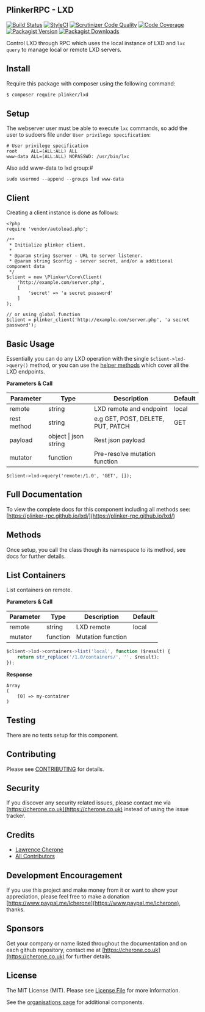 ## PlinkerRPC - LXD

[![Build Status](https://travis-ci.org/plinker/lxd.svg?branch=master)](https://travis-ci.org/plinker/lxd)
[![StyleCI](https://styleci.io/repos/REPO_ID_CHANGE_THIS/shield?branch=master)](https://styleci.io/repos/REPO_ID_CHANGE_THIS)
[![Scrutinizer Code Quality](https://scrutinizer-ci.com/g/plinker/lxd/badges/quality-score.png?b=master)](https://scrutinizer-ci.com/g/plinker/lxd/?branch=master)
[![Code Coverage](https://scrutinizer-ci.com/g/plinker/lxd/badges/coverage.png?b=master)](https://scrutinizer-ci.com/g/plinker/lxd/code-structure/master/code-coverage)
[![Packagist Version](https://img.shields.io/packagist/v/plinker/lxd.svg?style=flat-square)](https://github.com/plinker/lxd/releases)
[![Packagist Downloads](https://img.shields.io/packagist/dt/plinker/lxd.svg?style=flat-square)](https://packagist.org/packages/plinker/lxd)

Control LXD through RPC which uses the local instance of LXD and `lxc query` to manage local or remote LXD servers.

## Install

Require this package with composer using the following command:

``` bash
$ composer require plinker/lxd
```

## Setup

The webserver user must be able to execute `lxc` commands, so add the user to sudoers file under `User privilege specification`:

```
# User privilege specification
root     ALL=(ALL:ALL) ALL
www-data ALL=(ALL:ALL) NOPASSWD: /usr/bin/lxc
```

Also add www-data to lxd group:#

```
sudo usermod --append --groups lxd www-data
```

## Client

Creating a client instance is done as follows:


    <?php
    require 'vendor/autoload.php';

    /**
     * Initialize plinker client.
     *
     * @param string $server - URL to server listener.
     * @param string $config - server secret, and/or a additional component data
     */
    $client = new \Plinker\Core\Client(
        'http://example.com/server.php',
        [
            'secret' => 'a secret password'
        ]
    );
    
    // or using global function
    $client = plinker_client('http://example.com/server.php', 'a secret password');
    
## Basic Usage

Essentially you can do any LXD operation with the single `$client->lxd->query()` method, or you can use the [helper methods](https://plinker-rpc.github.io/lxd/)  which cover all the LXD endpoints.

**Parameters & Call**

| Parameter    | Type          | Description   | Default                     |
| ----------   | ------------- | ------------- | -------------               | 
| remote       | string        | LXD remote and endpoint            | local  |
| rest method  | string        | e.g GET, POST, DELETE, PUT, PATCH  | GET    |
| payload      | object \| json string | Rest json payload          |        |
| mutator      | function      | Pre-resolve mutation function      |        |

```
$client->lxd->query('remote:/1.0', 'GET', []);
```

## Full Documentation

To view the complete docs for this component including all methods see: [https://plinker-rpc.github.io/lxd/](https://plinker-rpc.github.io/lxd/)

## Methods

Once setup, you call the class though its namespace to its method, see docs for further details.

## List Containers

List containers on remote.

**Parameters & Call**

| Parameter    | Type          | Description   | Default       |
| ----------   | ------------- | ------------- | ------------- | 
| remote       | string        | LXD remote    | local         |
| mutator      | function      | Mutation function |           |

``` javascript
$client->lxd->containers->list('local', function ($result) {
    return str_replace('/1.0/containers/', '', $result);    
});
```

**Response**
``` text
Array
(
    [0] => my-container
)
```

## Testing

There are no tests setup for this component.

## Contributing

Please see [CONTRIBUTING](https://github.com/plinker-rpc/lxd/blob/master/CONTRIBUTING) for details.

## Security

If you discover any security related issues, please contact me via [https://cherone.co.uk](https://cherone.co.uk) instead of using the issue tracker.

## Credits

- [Lawrence Cherone](https://github.com/lcherone)
- [All Contributors](https://github.com/plinker-rpc/lxd/graphs/contributors)


## Development Encouragement

If you use this project and make money from it or want to show your appreciation,
please feel free to make a donation [https://www.paypal.me/lcherone](https://www.paypal.me/lcherone), thanks.

## Sponsors

Get your company or name listed throughout the documentation and on each github repository, contact me at [https://cherone.co.uk](https://cherone.co.uk) for further details.

## License

The MIT License (MIT). Please see [License File](https://github.com/plinker-rpc/lxd/blob/master/LICENSE) for more information.

See the [organisations page](https://github.com/plinker-rpc) for additional components.
